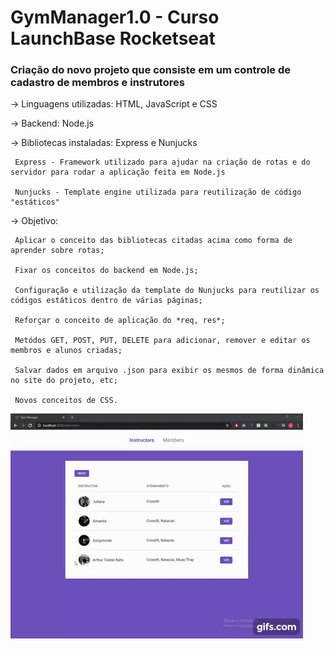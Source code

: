 # GymManager1.0 - Curso LaunchBase Rocketseat
### Criação do novo projeto que consiste em um controle de cadastro de membros e instrutores

-> Linguagens utilizadas: HTML, JavaScript e CSS

-> Backend: Node.js

-> Bibliotecas instaladas: Express e Nunjucks

     Express - Framework utilizado para ajudar na criação de rotas e do servidor para rodar a aplicação feita em Node.js

     Nunjucks - Template engine utilizada para reutilização de código "estáticos"

-> Objetivo: 

     Aplicar o conceito das bibliotecas citadas acima como forma de aprender sobre rotas;
  
     Fixar os conceitos do backend em Node.js;
  
     Configuração e utilização da template do Nunjucks para reutilizar os códigos estáticos dentro de várias páginas;
  
     Reforçar o conceito de aplicação do *req, res*;
  
     Metódos GET, POST, PUT, DELETE para adicionar, remover e editar os membros e alunos criadas;
     
     Salvar dados em arquivo .json para exibir os mesmos de forma dinâmica no site do projeto, etc;
     
     Novos conceitos de CSS.

![Gift do projeto](https://github.com/ArtToledo/Gym1.0---Rocketseat/blob/master/GymManager1.0.gif)
